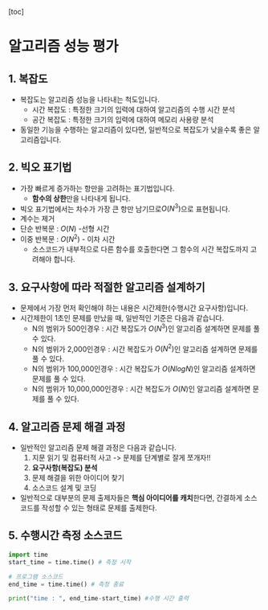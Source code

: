 [toc]

# 알고리즘 성능 평가

## 1. 복잡도

- 복잡도는 알고리즘 성능을 나타내는 척도입니다.
  - 시간 복잡도 : 특정한 크기의 입력에 대하여 알고리즘의 수행 시간 분석
  - 공간 복잡도 : 특정한 크기의 입력에 대하여 메모리 사용량 분석
- 동일한 기능을 수행하는 알고리즘이 있다면, 일반적으로 복잡도가 낮을수록 좋은 알고리즘입니다.

## 2. 빅오 표기법

- 가장 빠르게 증가하는 항만을 고려하는 표기법입니다.
  - **함수의 상한**만을 나타내게 됩니다.
- 빅오 표기법에서는 차수가 가장 큰 항만 남기므로$O(N^3)$으로 표현됩니다.
- 계수는 제거
- 단순 반복문 : $O(N)$ -선형 시간
- 이중 반복문 : $O(N^2)$ - 이차 시간
  - 소스코드가 내부적으로 다른 함수를 호출한다면 그 함수의 시간 복잡도까지 고려해야 합니다.

## 3. 요구사항에 따라 적절한 알고리즘 설계하기

- 문제에서 가장 먼저 확인해야 하는 내용은 시간제한(수행시간 요구사항)입니다.
- 시간제한이 1초인 문제를 만났을 때, 일반적인 기준은 다음과 같습니다.
  - N의 범위가 500인경우 : 시간 복잡도가 $O(N^3)$인 알고리즘 설계하면 문제를 풀 수 있다.
  - N의 범위가 2,000인경우 : 시간 복잡도가 $O(N^2)$인 알고리즘 설계하면 문제를 풀 수 있다.
  - N의 범위가 100,000인경우 : 시간 복잡도가 $O(NlogN)$인 알고리즘 설계하면 문제를 풀 수 있다.
  - N의 범위가 10,000,000인경우 : 시간 복잡도가 $O(N)$인 알고리즘 설계하면 문제를 풀 수 있다.

## 4. 알고리즘 문제 해결 과정

- 일반적인 알고리즘 문제 해결 과정은 다음과 같습니다.
  1. 지문 읽기 및 컴퓨터적 사고 -> 문제를 단계별로 잘게 쪼개자!!
  2. **요구사항(복잡도) 분석**
  3. 문제 해결을 위한 아이디어 찾기
  4. 소스코드 설계 및 코딩
- 일반적으로 대부분의 문제 출제자들은 **핵심 아이디어를 캐치**한다면, 간결하게 소스코드를 작성할 수 있는 형태로 문제를 출제한다.



## 5. 수행시간 측정 소스코드

```python
import time
start_time = time.time() # 측정 시작

# 프로그램 소스코드
end_time = time.time() # 측정 종료

print("time : ", end_time-start_time) #수행 시간 출력
```



